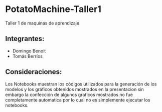 # PotatoMachine-Taller1
Taller 1 de maquinas de aprendizaje
## Integrantes:
- Domingo Benoit
- Tomás Berríos

## Consideraciones:
Los Notebooks muestran los códigos utilizados para la generación de los modelos y los gráficos obtenidos mostrados en la presentacion sin embargo la confección de algunos graficos mostrados no fue completamente automatica por lo cual no es simplemente ejecutar los notebooks.